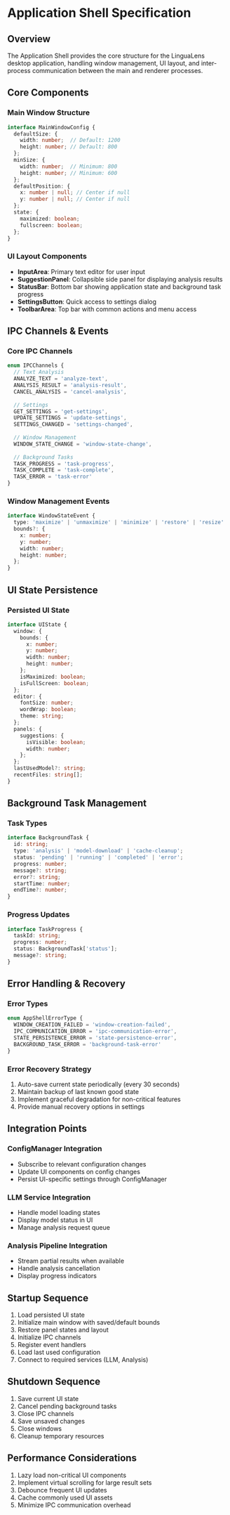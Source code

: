 # Application Shell Specification

## Overview
The Application Shell provides the core structure for the LinguaLens desktop application, handling window management, UI layout, and inter-process communication between the main and renderer processes.

## Core Components

### Main Window Structure
```typescript
interface MainWindowConfig {
  defaultSize: {
    width: number;  // Default: 1200
    height: number; // Default: 800
  };
  minSize: {
    width: number;  // Minimum: 800
    height: number; // Minimum: 600
  };
  defaultPosition: {
    x: number | null; // Center if null
    y: number | null; // Center if null
  };
  state: {
    maximized: boolean;
    fullscreen: boolean;
  };
}
```

### UI Layout Components
- **InputArea**: Primary text editor for user input
- **SuggestionPanel**: Collapsible side panel for displaying analysis results
- **StatusBar**: Bottom bar showing application state and background task progress
- **SettingsButton**: Quick access to settings dialog
- **ToolbarArea**: Top bar with common actions and menu access

## IPC Channels & Events

### Core IPC Channels
```typescript
enum IPCChannels {
  // Text Analysis
  ANALYZE_TEXT = 'analyze-text',
  ANALYSIS_RESULT = 'analysis-result',
  CANCEL_ANALYSIS = 'cancel-analysis',
  
  // Settings
  GET_SETTINGS = 'get-settings',
  UPDATE_SETTINGS = 'update-settings',
  SETTINGS_CHANGED = 'settings-changed',
  
  // Window Management
  WINDOW_STATE_CHANGE = 'window-state-change',
  
  // Background Tasks
  TASK_PROGRESS = 'task-progress',
  TASK_COMPLETE = 'task-complete',
  TASK_ERROR = 'task-error'
}
```

### Window Management Events
```typescript
interface WindowStateEvent {
  type: 'maximize' | 'unmaximize' | 'minimize' | 'restore' | 'resize' | 'move';
  bounds?: {
    x: number;
    y: number;
    width: number;
    height: number;
  };
}
```

## UI State Persistence

### Persisted UI State
```typescript
interface UIState {
  window: {
    bounds: {
      x: number;
      y: number;
      width: number;
      height: number;
    };
    isMaximized: boolean;
    isFullScreen: boolean;
  };
  editor: {
    fontSize: number;
    wordWrap: boolean;
    theme: string;
  };
  panels: {
    suggestions: {
      isVisible: boolean;
      width: number;
    };
  };
  lastUsedModel?: string;
  recentFiles: string[];
}
```

## Background Task Management

### Task Types
```typescript
interface BackgroundTask {
  id: string;
  type: 'analysis' | 'model-download' | 'cache-cleanup';
  status: 'pending' | 'running' | 'completed' | 'error';
  progress: number;
  message?: string;
  error?: string;
  startTime: number;
  endTime?: number;
}
```

### Progress Updates
```typescript
interface TaskProgress {
  taskId: string;
  progress: number;
  status: BackgroundTask['status'];
  message?: string;
}
```

## Error Handling & Recovery

### Error Types
```typescript
enum AppShellErrorType {
  WINDOW_CREATION_FAILED = 'window-creation-failed',
  IPC_COMMUNICATION_ERROR = 'ipc-communication-error',
  STATE_PERSISTENCE_ERROR = 'state-persistence-error',
  BACKGROUND_TASK_ERROR = 'background-task-error'
}
```

### Error Recovery Strategy
1. Auto-save current state periodically (every 30 seconds)
2. Maintain backup of last known good state
3. Implement graceful degradation for non-critical features
4. Provide manual recovery options in settings

## Integration Points

### ConfigManager Integration
- Subscribe to relevant configuration changes
- Update UI components on config changes
- Persist UI-specific settings through ConfigManager

### LLM Service Integration
- Handle model loading states
- Display model status in UI
- Manage analysis request queue

### Analysis Pipeline Integration
- Stream partial results when available
- Handle analysis cancellation
- Display progress indicators

## Startup Sequence

1. Load persisted UI state
2. Initialize main window with saved/default bounds
3. Restore panel states and layout
4. Initialize IPC channels
5. Register event handlers
6. Load last used configuration
7. Connect to required services (LLM, Analysis)

## Shutdown Sequence

1. Save current UI state
2. Cancel pending background tasks
3. Close IPC channels
4. Save unsaved changes
5. Close windows
6. Cleanup temporary resources

## Performance Considerations

1. Lazy load non-critical UI components
2. Implement virtual scrolling for large result sets
3. Debounce frequent UI updates
4. Cache commonly used UI assets
5. Minimize IPC communication overhead